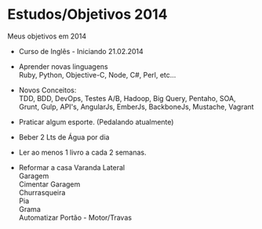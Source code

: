 Estudos/Objetivos 2014
===========

Meus objetivos em 2014
  
- Curso de Inglês - Iniciando 21.02.2014  
  
- Aprender novas linguagens    
  Ruby, Python, Objective-C, Node, C#, Perl, etc...  
  
- Novos Conceitos:  
  TDD, BDD, DevOps, Testes A/B, Hadoop, Big Query, Pentaho, SOA, Grunt, Gulp, API's, AngularJs, EmberJs, BackboneJs, Mustache, Vagrant
    
- Praticar algum esporte. (Pedalando atualmente)
  
- Beber 2 Lts de Água por dia  
  
- Ler ao menos 1 livro a cada 2 semanas.
  
- Reformar a casa 
  Varanda Lateral  
  Garagem  
  Cimentar Garagem  
  Churrasqueira  
  Pia  
  Grama  
  Automatizar Portão - Motor/Travas  
